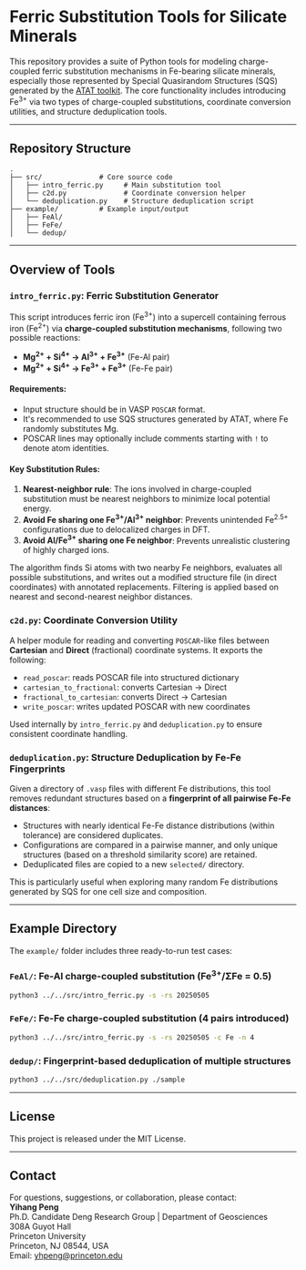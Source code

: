 # Ferric Substitution Tools for Silicate Minerals

This repository provides a suite of Python tools for modeling charge-coupled ferric substitution mechanisms in Fe-bearing silicate minerals, especially those represented by Special Quasirandom Structures (SQS) generated by the [ATAT toolkit](https://www.brown.edu/Departments/Engineering/Labs/avdw/atat/). The core functionality includes introducing Fe<sup>3+</sup> via two types of charge-coupled substitutions, coordinate conversion utilities, and structure deduplication tools.

---

## Repository Structure

```
.
├── src/              # Core source code
│   ├── intro_ferric.py     # Main substitution tool
│   ├── c2d.py              # Coordinate conversion helper
│   └── deduplication.py    # Structure deduplication script
├── example/          # Example input/output
│   ├── FeAl/
│   ├── FeFe/
│   └── dedup/
```

---

## Overview of Tools

### `intro_ferric.py`: Ferric Substitution Generator

This script introduces ferric iron (Fe<sup>3+</sup>) into a supercell containing ferrous iron (Fe<sup>2+</sup>) via **charge-coupled substitution mechanisms**, following two possible reactions:

* **Mg<sup>2+</sup> + Si<sup>4+</sup> → Al<sup>3+</sup> + Fe<sup>3+</sup>**  (Fe-Al pair)
* **Mg<sup>2+</sup> + Si<sup>4+</sup> → Fe<sup>3+</sup> + Fe<sup>3+</sup>**  (Fe-Fe pair)

#### Requirements:

* Input structure should be in VASP `POSCAR` format.
* It's recommended to use SQS structures generated by ATAT, where Fe randomly substitutes Mg.
* POSCAR lines may optionally include comments starting with `!` to denote atom identities.

#### Key Substitution Rules:

1. **Nearest-neighbor rule**: The ions involved in charge-coupled substitution must be nearest neighbors to minimize local potential energy.
2. **Avoid Fe sharing one Fe<sup>3+</sup>/Al<sup>3+</sup> neighbor**: Prevents unintended Fe<sup>2.5+</sup> configurations due to delocalized charges in DFT.
3. **Avoid Al/Fe<sup>3+</sup> sharing one Fe neighbor**: Prevents unrealistic clustering of highly charged ions.

The algorithm finds Si atoms with two nearby Fe neighbors, evaluates all possible substitutions, and writes out a modified structure file (in direct coordinates) with annotated replacements. Filtering is applied based on nearest and second-nearest neighbor distances.

### `c2d.py`: Coordinate Conversion Utility

A helper module for reading and converting `POSCAR`-like files between **Cartesian** and **Direct** (fractional) coordinate systems. It exports the following:

* `read_poscar`: reads POSCAR file into structured dictionary
* `cartesian_to_fractional`: converts Cartesian → Direct
* `fractional_to_cartesian`: converts Direct → Cartesian
* `write_poscar`: writes updated POSCAR with new coordinates

Used internally by `intro_ferric.py` and `deduplication.py` to ensure consistent coordinate handling.

### `deduplication.py`: Structure Deduplication by Fe-Fe Fingerprints

Given a directory of `.vasp` files with different Fe distributions, this tool removes redundant structures based on a **fingerprint of all pairwise Fe-Fe distances**:

* Structures with nearly identical Fe-Fe distance distributions (within tolerance) are considered duplicates.
* Configurations are compared in a pairwise manner, and only unique structures (based on a threshold similarity score) are retained.
* Deduplicated files are copied to a new `selected/` directory.

This is particularly useful when exploring many random Fe distributions generated by SQS for one cell size and composition.

---

## Example Directory

The `example/` folder includes three ready-to-run test cases:

### `FeAl/`: Fe-Al charge-coupled substitution (Fe<sup>3+</sup>/ΣFe = 0.5)

```bash
python3 ../../src/intro_ferric.py -s -rs 20250505
```

### `FeFe/`: Fe-Fe charge-coupled substitution (4 pairs introduced)

```bash
python3 ../../src/intro_ferric.py -s -rs 20250505 -c Fe -n 4
```

### `dedup/`: Fingerprint-based deduplication of multiple structures

```bash
python3 ../../src/deduplication.py ./sample
```

---

## License

This project is released under the MIT License.

---

## Contact

For questions, suggestions, or collaboration, please contact:  
**Yihang Peng**  
Ph.D. Candidate 
Deng Research Group | Department of Geosciences  
308A Guyot Hall  
Princeton University  
Princeton, NJ 08544, USA  
Email: yhpeng@princeton.edu  
